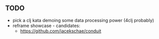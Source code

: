 ## TODO

* pick a clj kata demoing some data processing power (4clj probably)
* reframe showcase - candidates:
    * https://github.com/jacekschae/conduit